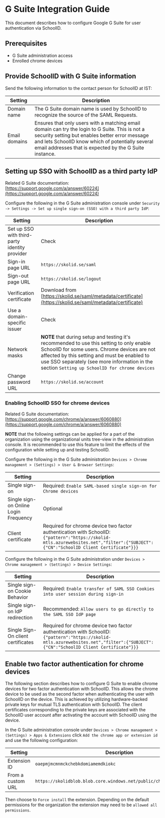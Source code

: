 # G Suite Integration Guide

This document describes how to configure Google G Suite for user authentication via SchoolID.

## Prerequisites

- G Suite administration access
- Enrolled chrome devices

## Provide SchoolID with G Suite information

Send the following information to the contact person for SchoolID at IST:

| Setting       | Description                                                                                                                                                                                                                                             |
| ------------- | ------------------------------------------------------------------------------------------------------------------------------------------------------------------------------------------------------------------------------------------------------- |
| Domain name   | The G Suite domain name is used by SchoolID to recognize the source of the SAML Requests.                                                                                                                                                           |
| Email domains | Ensures that only users with a matching email domain can try the login to G Suite. This is not a security setting but enables better error message and lets SchoolID know which of potentially several email addresses that is expected by the G Suite instance. |

## Setting up SSO with SchoolID as a third party IdP

Related G Suite documentation: [https://support.google.com/a/answer/60224](https://support.google.com/a/answer/60224)

Configure the following in the G Suite administration console under `Security -> Settings -> Set up single sign-on (SSO) with a third party IdP`:

| Setting                                       | Description                                                                                                                                                                                                                                                                                                 |
| --------------------------------------------- | ----------------------------------------------------------------------------------------------------------------------------------------------------------------------------------------------------------------------------------------------------------------------------------------------------------- |
| Set up SSO with third-party identity provider | Check                                                                                                                                                                                                                                                                                                       |
| Sign-in page URL                              | `https://skolid.se/saml`                                                                                                                                                                                                                                                                                    |
| Sign-out page URL                             | `https://skolid.se/logout`                                                                                                                                                                                                                                                                                  |
| Verification certificate                      | Download from [https://skolid.se/saml/metadata/certificate](https://skolid.se/saml/metadata/certificate)                                                                                                                                                                                                    |
| Use a domain-specific issuer                  | Check                                                                                                                                                                                                                                                                                                       |
| Network masks                                 | **NOTE** that during setup and testing it's recommended to use this setting to only enable SchoolID for some users. Chrome devices are not affected by this setting and must be enabled to use SSO separately (see more information in the section `Setting up SchoolID for chrome devices` |
| Change password URL                           | `https://skolid.se/account`                                                                                                                                                                                                                                                                                 |

### Enabling SchoolID SSO for chrome devices

Related G Suite documentation: [https://support.google.com/chrome/a/answer/6060880](https://support.google.com/chrome/a/answer/6060880)

**NOTE** that the following settings can be applied for a part of the organization using the organizational units tree-view in the administration console. It is recommended to use this feature to limit the effects of the configuration while setting up and testing SchoolID.

Configure the following in the G Suite administration `Devices > Chrome management > (Settings) > User & Browser Settings`:

| Setting                               | Description                                                                                                                                                                         |
| ------------------------------------- | ----------------------------------------------------------------------------------------------------------------------------------------------------------------------------------- |
| Single sign-on                        | Required: `Enable SAML-based single sign-on for Chrome devices`                                                                                                                     |
| Single sign-on Online Login Frequency | Optional                                                                                                                                                                            |
| Client certificate                    | Required for chrome device two factor authentication with SchoolID: `{"pattern":"https://skolid-mtls.azurewebsites.net","filter":{"SUBJECT":{"CN":"SchoolID Client Certificate"}}}` |

Configure the following in the G Suite administration under `Devices > Chrome management > (Settings) > Device Settings`:

| Setting                            | Description                                                                                                                                                                         |
| ---------------------------------- | ----------------------------------------------------------------------------------------------------------------------------------------------------------------------------------- |
| Single sign-on Cookie Behavior     | Required: `Enable transfer of SAML SSO Cookies into user session during sign-in`                                                                                                    |
| Single sign-on IdP redirection     | Recommended: `Allow users to go directly to the SAML SSO IdP page`                                                                                                                  |
| Single Sign-On client certificates | Required for chrome device two factor authentication with SchoolID: `{"pattern":"https://skolid-mtls.azurewebsites.net","filter":{"SUBJECT":{"CN":"SchoolID Client Certificate"}}}` |

## Enable two factor authentication for chrome devices

The following section describes how to configure G Suite to enable chrome devices for two factor authentication with SchoolID. This allows the chrome device to be used as the second factor when authenticating the user with SchoolID on the device. This is achieved by utilizing hardware-backed private keys for mutual TLS authentication with SchoolID. The client certificates corresponding to the private keys are associated with the SchoolID user account after activating the account with SchoolID using the device.

In the G Suite administration console under `Devices > Chrome management > (Settings) > Apps & Extensions` click `Add the chrome app or extension id` and use the following configuration:

| Setting           | Description                                                           |
| ----------------- | --------------------------------------------------------------------- |
| Extension ID      | `oaepmjmcmnmckchebkdomiamemdkiokc`                                    |
| From a custom URL | `https://skolidblob.blob.core.windows.net/public/chromeos/update.xml` |

Then choose to `Force install` the extension. Depending on the default permissions for the organization the extension may need to be `allowed all permissions`.

